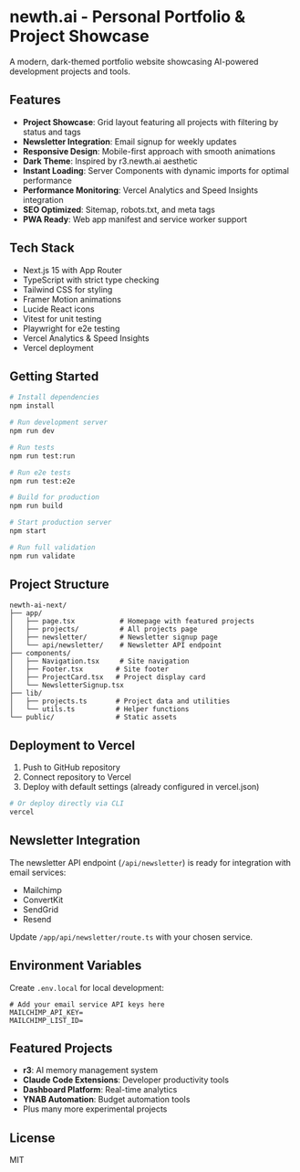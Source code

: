 # newth.ai - Personal Portfolio & Project Showcase

A modern, dark-themed portfolio website showcasing AI-powered development projects and tools.

## Features

- **Project Showcase**: Grid layout featuring all projects with filtering by status and tags
- **Newsletter Integration**: Email signup for weekly updates
- **Responsive Design**: Mobile-first approach with smooth animations
- **Dark Theme**: Inspired by r3.newth.ai aesthetic
- **Instant Loading**: Server Components with dynamic imports for optimal performance
- **Performance Monitoring**: Vercel Analytics and Speed Insights integration
- **SEO Optimized**: Sitemap, robots.txt, and meta tags
- **PWA Ready**: Web app manifest and service worker support

## Tech Stack

- Next.js 15 with App Router
- TypeScript with strict type checking
- Tailwind CSS for styling
- Framer Motion animations
- Lucide React icons
- Vitest for unit testing
- Playwright for e2e testing
- Vercel Analytics & Speed Insights
- Vercel deployment

## Getting Started

```bash
# Install dependencies
npm install

# Run development server
npm run dev

# Run tests
npm run test:run

# Run e2e tests
npm run test:e2e

# Build for production
npm run build

# Start production server
npm start

# Run full validation
npm run validate
```

## Project Structure

```
newth-ai-next/
├── app/
│   ├── page.tsx           # Homepage with featured projects
│   ├── projects/          # All projects page
│   ├── newsletter/        # Newsletter signup page
│   └── api/newsletter/    # Newsletter API endpoint
├── components/
│   ├── Navigation.tsx     # Site navigation
│   ├── Footer.tsx        # Site footer
│   ├── ProjectCard.tsx   # Project display card
│   └── NewsletterSignup.tsx
├── lib/
│   ├── projects.ts       # Project data and utilities
│   └── utils.ts          # Helper functions
└── public/               # Static assets
```

## Deployment to Vercel

1. Push to GitHub repository
2. Connect repository to Vercel
3. Deploy with default settings (already configured in vercel.json)

```bash
# Or deploy directly via CLI
vercel
```

## Newsletter Integration

The newsletter API endpoint (`/api/newsletter`) is ready for integration with email services:

- Mailchimp
- ConvertKit
- SendGrid
- Resend

Update `/app/api/newsletter/route.ts` with your chosen service.

## Environment Variables

Create `.env.local` for local development:

```
# Add your email service API keys here
MAILCHIMP_API_KEY=
MAILCHIMP_LIST_ID=
```

## Featured Projects

- **r3**: AI memory management system
- **Claude Code Extensions**: Developer productivity tools
- **Dashboard Platform**: Real-time analytics
- **YNAB Automation**: Budget automation tools
- Plus many more experimental projects

## License

MIT
